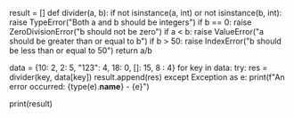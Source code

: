 result = []
def divider(a, b):
    if not isinstance(a, int) or not isinstance(b, int):
        raise TypeError("Both a and b should be integers")
    if b == 0:
        raise ZeroDivisionError("b should not be zero")
    if a < b:
        raise ValueError("a should be greater than or equal to b")
    if b > 50:
        raise IndexError("b should be less than or equal to 50")
    return a/b

data = {10: 2, 2: 5, "123": 4, 18: 0, []: 15, 8 : 4}
for key in data:
    try:
        res = divider(key, data[key])
        result.append(res)
    except Exception as e:
        print(f"An error occurred: {type(e).__name__} - {e}")

print(result)
